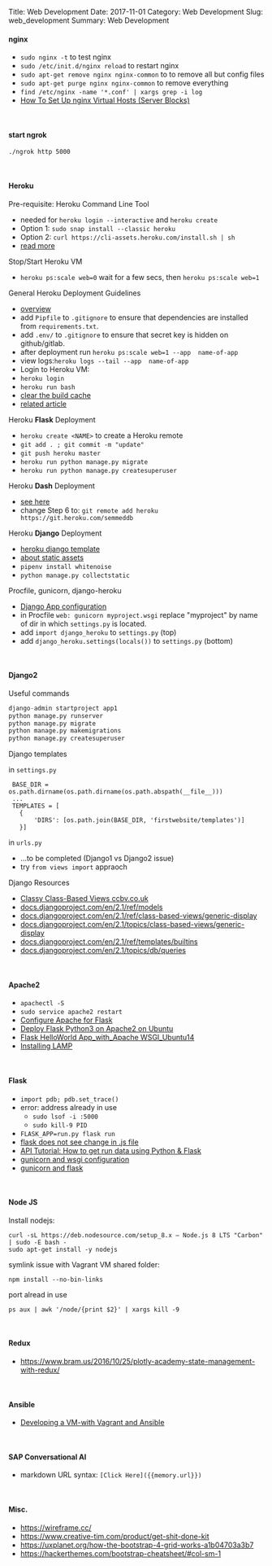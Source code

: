 Title: Web Development
Date: 2017-11-01
Category: Web Development
Slug: web_development
Summary: Web Development

#### nginx

* `sudo nginx -t` to test nginx
* `sudo /etc/init.d/nginx reload` to restart nginx
* `sudo apt-get remove nginx nginx-common` to to remove all but config files
* `sudo apt-get purge nginx nginx-common` to remove everything
* `find /etc/nginx -name '*.conf' | xargs grep -i log`
* [How To Set Up nginx Virtual Hosts (Server Blocks)](https://www.youtube.com/watch?v=fpeQlbdRmKI)

<br>

#### start ngrok

`./ngrok http 5000`

<br>

#### Heroku

Pre-requisite: Heroku Command Line Tool

* needed for `heroku login --interactive` and `heroku create`
* Option 1: `sudo snap install --classic heroku`
* Option 2: `curl https://cli-assets.heroku.com/install.sh | sh`
* [read more](https://devcenter.heroku.com/categories/command-line)

Stop/Start Heroku VM

* `heroku ps:scale web=0` wait for a few secs, then `heroku ps:scale web=1`
  
General Heroku Deployment Guidelines

* [overview](https://devcenter.heroku.com/articles/git)
* add `Pipfile` to `.gitignore` to ensure that dependencies are installed from `requirements.txt`.
* add `.env/` to `.gitignore` to ensure that secret key is hidden on github/gitlab.
* after deployment run `heroku ps:scale web=1 --app  name-of-app`
* view logs:`heroku logs --tail --app  name-of-app`
* Login to Heroku VM:
* `heroku login`
* `heroku run bash`
* [clear the build cache](https://help.heroku.com/18PI5RSY/how-do-i-clear-the-build-cache)
* [related article](https://chatbotslife.com/github-repo-heroku-explained-how-to-host-your-bot-server-python-8b3ec4f071ce)

Heroku **Flask** Deployment

* `heroku create <NAME>` to create a Heroku remote
* `git add . ; git commit -m "update"`
* `git push heroku master`
* `heroku run python manage.py migrate`
* `heroku run python manage.py createsuperuser`

Heroku **Dash** Deployment

* [see here](https://github.com/plotly/dash-heroku-template)
* change Step 6 to: `git remote add heroku https://git.heroku.com/semmeddb`
    
Heroku **Django** Deployment

* [heroku django template](https://github.com/heroku/heroku-django-template)
*  [about static assets](https://devcenter.heroku.com/articles/django-assets)
* `pipenv install whitenoise`
* `python manage.py collectstatic`

Procfile, gunicorn, django-heroku

* [Django App configuration](https://devcenter.heroku.com/articles/django-app-configuration)
* in Procfile `web: gunicorn myproject.wsgi` replace "myproject" by name of dir in which `settings.py` is located.
* add `import django_heroku` to `settings.py` (top)
* add `django_heroku.settings(locals())` to `settings.py` (bottom)

<br>

#### Django2

Useful commands

```python
django-admin startproject app1
python manage.py runserver
python manage.py migrate
python manage.py makemigrations
python manage.py createsuperuser
```

Django templates

in `settings.py`

```
 BASE_DIR = os.path.dirname(os.path.dirname(os.path.abspath(__file__)))
 ...
 TEMPLATES = [
   {
       'DIRS': [os.path.join(BASE_DIR, 'firstwebsite/templates')]
   }]
```

in `urls.py`

 * ...to be completed (Django1 vs Django2 issue)
 * try `from views import` appraoch

Django Resources

*  [Classy Class-Based Views ccbv.co.uk](https://ccbv.co.uk/)
*  [docs.djangoproject.com/en/2.1/ref/models](https://docs.djangoproject.com/en/2.1/ref/models/)
*  [docs.djangoproject.com/en/2.1/ref/class-based-views/generic-display](https://docs.djangoproject.com/en/2.1/ref/class-based-views/generic-display/)
*  [docs.djangoproject.com/en/2.1/topics/class-based-views/generic-display](https://docs.djangoproject.com/en/2.1/topics/class-based-views/generic-display/)
*  [docs.djangoproject.com/en/2.1/ref/templates/builtins](https://docs.djangoproject.com/en/2.1/ref/templates/builtins/)
*  [docs.djangoproject.com/en/2.1/topics/db/queries](https://docs.djangoproject.com/en/2.1/topics/db/queries/)

<br>

#### Apache2

* `apachectl -S`
* `sudo service apache2 restart`
* [Configure Apache for Flask](http://flask.pocoo.org/docs/1.0/deploying/mod_wsgi/#configuring-apache)
* [Deploy Flask Python3 on Apache2 on Ubuntu](http://terokarvinen.com/2016/deploy-flask-python3-on-apache2-ubuntu)
* [Flask HelloWorld App_with_Apache WSGI_Ubuntu14](https://www.bogotobogo.com/python/Flask/Python_Flask_HelloWorld_App_with_Apache_WSGI_Ubuntu14.php)
* [Installing LAMP](https://websiteforstudents.com/installing-apache2-mariadb-on-ubuntu-16-04-17-10-18-04-with-php-7-2-support-lamp/)

<br>

#### Flask

* `import pdb; pdb.set_trace()`
*  error: address already in use
    * `sudo lsof -i :5000`
    * `sudo kill-9 PID`
* `FLASK_APP=run.py flask run`
* [flask does not see change in .js file](https://stackoverflow.com/questions/41144565/flask-does-not-see-change-in-js-file)
* [API Tutorial: How to get run data using Python & Flask](https://help.parsehub.com/hc/en-us/articles/217751808-API-Tutorial-How-to-get-run-data-using-Python-Flask)
* [gunicorn and wsgi configuration](https://stackoverflow.com/questions/53258168/gunicorn-wont-start-flask-app-because-application-object-must-be-callable)
* [gunicorn and flask](https://coderwall.com/p/pstm1w/deploying-a-flask-app-at-heroku)

<br>

#### Node JS

Install nodejs:

```
curl -sL https://deb.nodesource.com/setup_8.x — Node.js 8 LTS "Carbon" | sudo -E bash -
sudo apt-get install -y nodejs
```

symlink issue with Vagrant VM shared folder:

`npm install --no-bin-links`

port alread in use

`ps aux | awk '/node/{print $2}' | xargs kill -9`

<br>

#### Redux

* <https://www.bram.us/2016/10/25/plotly-academy-state-management-with-redux/>

<br>

#### Ansible

* [Developing a VM-with Vagrant and Ansible](https://blog.jetbrains.com/pycharm/2017/12/developing-in-a-vm-with-vagrant-and-ansible/)

<br>

#### SAP Conversational AI

* markdown URL syntax: `[Click Here]({{memory.url}})` 

<br>

#### Misc.

* <https://wireframe.cc/>
* <https://www.creative-tim.com/product/get-shit-done-kit>
* <https://uxplanet.org/how-the-bootstrap-4-grid-works-a1b04703a3b7>
* <https://hackerthemes.com/bootstrap-cheatsheet/#col-sm-1>


